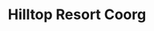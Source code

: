 ---
layout: location
title: Hilltop Resort Coorg
keywords: resort stay
cover_image: "/properties/Hilltop Resort Coorg/1.jpg"
images_src: Hilltop Resort Coorg
price: ₹2,999
area: Coorg
rating: 5
description: Imagine escaping to a hidden paradise nestled in the lush hills of the Western Ghats. This intimate resort, with only 32 private havens, offers the perfect getaway to unwind and soak in the breathtaking beauty. Spread over 7 acres of rolling landscapes, the resort blends seamlessly with nature. Picture eco-friendly cottages built with local stone and earth, their steel frames designed to minimize impact on the environment. Each cottage is carefully positioned to offer you the most stunning views, ensuring a truly unforgettable experience. Breathe in the fresh mountain air, lose yourself in the panoramic vistas, and find complete relaxation in this haven amidst the clouds.
district: Chikmagalur 
total-occupancy: 16
rooms: 3
stay-type: Hill Top
accomodation: [
    [0 Couples, 0, 0, house-door],
    [0 4-Sharing Rooms, 0, 0, shop],
    [0 Tent Stays, 0, 0, triangle-half],
]
pricing: [
    [BASIC PACKAGE, 1899, Stay | Breakfast | Activities | Hi-tea | Veg Snacks],
    [STANDARD PACKAGE, 3399, Stay | All Meals | Activities | Hi-tea | Veg Snacks],
    [COUPLE PACKAGE, 3499, Stay | All Meals | Activities | Hi-tea | Veg Snacks]
]
ameneties: [
    [ fa-solid fa-plug-circle-plus,Power Backup],
    [ fa-solid fa-snowflake, Refrigerator],
    [ fa-solid fa-smoking ,Smoking Area],
    [ fa-solid fa-tower-observation,Balcony],
    [ fa-solid fa-shower ,Shower],
    [ fa-solid fa-hot-tub-person,Hot Water]
]
activities: [ 
    [ fa-solid fa-fire,Bonfire & Music],
    [ fa-solid fa-person-walking,Estate Walk], 
    [ fa-solid fa-lines-leaning, Waterfall],
    [ fa-solid fa-person-hiking,Trekking], 
    [ fa-solid fa-truck-pickup,Jeep-ride]
]
locations: [Elaneer Falls(4KM), Samse Ganesh Temple(5KM), Kalasa Temple(7KM), Amba Teertha(10KM),  Longest Hanging Bridge(10KM),  Soormane Falls(12KM), Hornadu Temple(12KM), Kyathanmakki Trekking(20KM), Gaaligudda Sunset Point(20KM)
]
breakfast: [Neer Dosa, item2, item3, item4]
lunch: [item1, item2, item3, item4]
dinner: [item1, item2, item3, item4]
tnc: ["Yes","No","Yes", "Yes", 01:00PM-11:00AM]
---